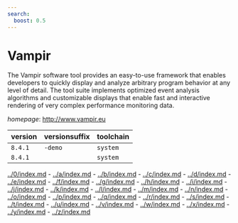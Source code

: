 ```yaml
---
search:
  boost: 0.5
---
```

# Vampir

The Vampir software tool provides an easy-to-use framework that enables  developers to quickly display and analyze arbitrary program behavior at any level of detail.  The tool suite implements optimized event analysis algorithms and customizable displays that  enable fast and interactive rendering of very complex performance monitoring data.

*homepage*: <http://www.vampir.eu>

version | versionsuffix | toolchain
--------|---------------|----------
``8.4.1`` | ``-demo`` | ``system``
``8.4.1`` |  | ``system``

[../0/index.md](0) - [../a/index.md](a) - [../b/index.md](b) - [../c/index.md](c) - [../d/index.md](d) - [../e/index.md](e) - [../f/index.md](f) - [../g/index.md](g) - [../h/index.md](h) - [../i/index.md](i) - [../j/index.md](j) - [../k/index.md](k) - [../l/index.md](l) - [../m/index.md](m) - [../n/index.md](n) - [../o/index.md](o) - [../p/index.md](p) - [../q/index.md](q) - [../r/index.md](r) - [../s/index.md](s) - [../t/index.md](t) - [../u/index.md](u) - [../v/index.md](v) - [../w/index.md](w) - [../x/index.md](x) - [../y/index.md](y) - [../z/index.md](z)

